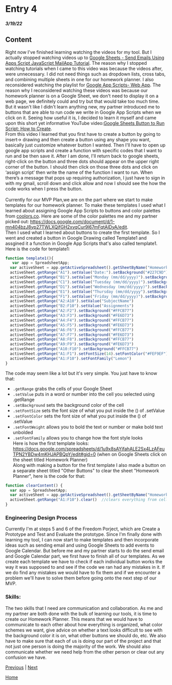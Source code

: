 # Entry 4
##### 3/19/22

## Content
Right now I've finished learning watching the videos for my tool. But I actually stopped watching videos up to [Google Sheets - Send Emails Using Apps Script JavaScript MailApp Tutorial](https://www.youtube.com/watch?v=ZcNmur6xiX4&list=PLv9Pf9aNgemv62NNC5bXLR0CzeaIj5bcw&index=12&t=1599s). The reason why I stopped watching tutorials when I came to this video was because the videos after, were unnecessary. I did not need things such as dropdown lists, cross tabs, and combining multiple sheets in one for our homework planner. I also reconsidered watching the playlist for [Google App Scripts- Web App](https://www.youtube.com/playlist?list=PLv9Pf9aNgemt82hBENyneRyHnD-zORB3l). The reason why I reconsidered watching these videos was because our homework planner is on a Google Sheet, we don't need to display it on a web page, we definitely could and try but that would take too much time. But it wasn't like I didn't learn anything new, my partner introduced me to buttons that are able to run code we write in Google App Scripts when we click on it. Seeing how useful it is, I decided to learn it myself and came upon this short yet informative YouTube video:[Google Sheets Button to Run Script: How to Create](https://www.youtube.com/watch?v=e73I-5FkL7E). <br>
From this video I learned that you first have to create a button by going to insert-> drawing and then create a button using any shape you want, basically just customize whatever button I wanted. Then I'll have to open up google app scripts and create a function with specific codes that I want to run and be then save it. After I am done, I'll return back to google sheets, right-click on the button and  three dots should appear on the upper right corner of the button. I should then click on those three dots and click on ‘assign script’ then write the name of the function I want to run. When there’s a message that pops up requiring authorization, I just have to sign in with my gmail, scroll down and click allow and now I should see the how the code works when I press the button. <br>
<br>
Currently for our MVP Plan,we are on the part where we start to make templates for our homework planner. To make these templates I used what I learned about assigning Google App Scripts to buttons and color palettes from [coolors.co](https://coolors.co/). Here are some of the color palettes me and my partner picked out: https://docs.google.com/document/d/1-mn404bzJ8yp27TWLXQjfGH2xvqCur9l67mFqtAlDyA/edit. <br>
Then I used what I learned about buttons to create the first template. So I went and created a button in Google Drawing called Template1 and assgined it a function in Google App Scripts that's also called template1. Here is the code for template1: <br>
```js
function template1(){
   var app = SpreadsheetApp;
  var activeSheet = app.getActiveSpreadsheet().getSheetByName("Homework Planner");
  activeSheet.getRange("A1").setValue("Date:").setBackground("#227C9D")
  activeSheet.getRange("B1").setValue("Monday (mm/dd/yyyy)").setBackground("#17C3B2")
  activeSheet.getRange("C1").setValue("Tuesday (mm/dd/yyyy)").setBackground("#227C9D")
  activeSheet.getRange("D1").setValue("Wednesday (mm/dd/yyyy)").setBackground("#17C3B2")
  activeSheet.getRange("E1").setValue("Thursday (mm/dd/yyyy").setBackground("#227C9D")
  activeSheet.getRange("F1").setValue("Friday (mm/dd/yyyy)").setBackground("#17C3B2")
  activeSheet.getRange("A2:A10").setValue("SubjectName")
  activeSheet.getRange("B2:F10").setValue("Assignments")
  activeSheet.getRange("A2:F2").setBackground("#FFCB77")
  activeSheet.getRange("A3:F3").setBackground("#FE6D73")
  activeSheet.getRange("A4:F4").setBackground("#FFCB77")
  activeSheet.getRange("A5:F5").setBackground("#FE6D73")
  activeSheet.getRange("A6:F6").setBackground("#FFCB77")
  activeSheet.getRange("A7:F7").setBackground("#FE6D73")
  activeSheet.getRange("A8:F8").setBackground("#FFCB77")
  activeSheet.getRange("A9:F9").setBackground("#FE6D73")
  activeSheet.getRange("A10:F10").setBackground("#FFCB77")
  activeSheet.getRange("A1:F1").setFontSize(14).setFontColor("#FEF9EF").setFontWeight("bold")
  activeSheet.getRange("A1:F10").setFontFamily("Lemon")
}
```
The code may seem like a lot but it's very simple. You just have to know that: <br>
* `.getRange` grabs the cells of your Google Sheet
* `.setValue` puts in a word or number into the cell you selected using .getRange
* `.setBackground` sets the background color of the cell
* `.setFontSize` sets the font size of what you put inside the () of .setValue
* `.setFontColor` sets the font size of what you put inside the () of .setValue
* `.setFontWeight` allows you to bold the text or number or make bold text unbolded
* `.setFontFamily` allows you to change how the font style looks <br>
Here is how the first template looks: https://docs.google.com/spreadsheets/d/1u9x8sAYjfahALE2Sx4LzAFeuTPN2YBDw4mKHJAPBQpY/edit#gid=0  (when on Google Sheets click on the sheet titled Homework Planner) <br>
Along with making a button for the first template I also made a button on a separate sheet titled "Other Buttons" to clear the sheet "Homework Planner", here is the code for that: <br>
```js
function clearContent() {
  var app = SpreadsheetApp; 
  var activeSheet = app.getActiveSpreadsheet().getSheetByName("Homework Planner"); //selects the sheet you want the code to run in
  activeSheet.getRange("A1:F10").clear()  //clears everything from cell A1 to cell F10
}
```
### Engineering Design Process
Currently I'm at steps 5 and 6 of the Freedom Porject, which are Create a Prototype and Test and Evaluate the prototype. Since I'm finally done with learning my tool, I can now start to make templates and then incorporate ideas such as sending email and using Google Sheets to add events to Google Calendar. But before me and my partner starts to do the send email and Google Calendar part, we first have to finish all of our templates. As we create each template we have to check if each individual button works the way it was supposed to and see if the code we ran had any mistakes in it. If we do find any mistakes we would have to fix them and if we encounter a problem we'll have to solve them before going onto the next step of our MVP.

### Skills:
The two skills that I need are communication and collaboration. As me and my partner are both done with the bulk of learning our tools, it is time to create our Homework Planner. This means that we would have to communicate to each other about how everything is organized, what color schemes we want, give advice on whether a text looks difficult to see with the background color it is on, what other buttons we should do, etc. We also have to make sure that each of us is doing our part of the project and that not just one person is doing the majority of the work. We should also communicate whether we need help from the other person or clear out any confusion we have.

[Previous](entry03.md) | [Next](entry05.md)

[Home](../README.md)
